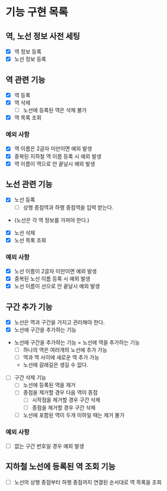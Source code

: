 # 기능 구현 목록

## 역, 노선 정보 사전 세팅
- [x] 역 정보 등록
- [x] 노선 정보 등록

## 역 관련 기능
- [x] 역 등록
- [x] 역 삭제
  - [ ] 노선에 등록된 역은 삭제 불가
- [x] 역 목록 조회
### 예외 사항
- [x] 역 이름은 2글자 미만이면 예외 발생
- [x] 중복된 지하철 역 이름 등록 시 예외 발생
- [x] 역 이름이 역으로 안 끝날시 예외 발생

## 노선 관련 기능
- [x] 노선 등록
  - [ ] 상행 종점역과 하행 종점역을 입력 받는다.
- (노선은 각 역 정보를 가져야 한다.)
- [x] 노선 삭제
- [x] 노선 목록 조회
### 예외 사항
- [x] 노선 이름이 2글자 미만이면 예외 발생
- [x] 중복된 노선 이름 등록 시 예외 발생
- [x] 노선 이름이 선으로 안 끝날시 예외 발생

## 구간 추가 기능
- [x] 노선은 역과 구간을 가지고 관리해야 한다.
- [x] 노선에 구간을 추가하는 기능
- 노선에 구간을 추가하는 기능 = 노선에 역을 추가하는 기능
  - [ ] 하나의 역은 여러개의 노선에 추가 가능
  - [ ] 역과 역 사이에 새로운 역 추가 가능
  - 노선에 갈래길은 생길 수 없다.
- [ ] 구간 삭제 기능
  - [ ] 노선에 등록된 역을 제거
  - [ ] 종점을 제거할 경우 다음 역이 종점
    - [ ] 시작점을 제거할 경우 구간 삭제
    - [ ] 종점을 제거할 경우 구간 삭제
  - [ ] 노선에 포함된 역이 두개 이하일 때는 제거 불가
### 예외 사항
- [ ] 없는 구간 번호일 경우 예외 발생

## 지하철 노선에 등록된 역 조회 기능
- [ ] 노선의 상행 종점부터 하행 종점까지 연결된 순서대로 역 목록을 조회
